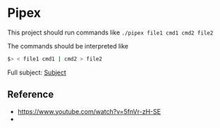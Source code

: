 # Pipex

This project should run commands like `./pipex file1 cmd1 cmd2 file2`


The commands should be interpreted like
```sh
$> < file1 cmd1 | cmd2 > file2
```

Full subject:
[Subject](.assets/pipex.pdf)

## Reference
- https://www.youtube.com/watch?v=5fnVr-zH-SE
- 

